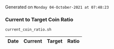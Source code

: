 Generated on `Monday 04-October-2021 at 07:48:23`

### Current to Target Coin Ratio
`current_coin_ratio.sh`

Date|Current|Target|Ratio
---|---|---|---

